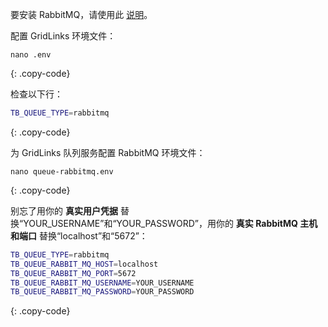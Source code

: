 要安装 RabbitMQ，请使用此 [说明](https://www.rabbitmq.com/install-debian.html)。

配置 GridLinks 环境文件：

```text
nano .env
```
{: .copy-code}

检查以下行：

```bash
TB_QUEUE_TYPE=rabbitmq
```
{: .copy-code}

为 GridLinks 队列服务配置 RabbitMQ 环境文件：

```text
nano queue-rabbitmq.env
```
{: .copy-code}

别忘了用你的 **真实用户凭据** 替换“YOUR_USERNAME”和“YOUR_PASSWORD”，用你的 **真实 RabbitMQ 主机和端口** 替换“localhost”和“5672”：

```bash
TB_QUEUE_TYPE=rabbitmq
TB_QUEUE_RABBIT_MQ_HOST=localhost
TB_QUEUE_RABBIT_MQ_PORT=5672
TB_QUEUE_RABBIT_MQ_USERNAME=YOUR_USERNAME
TB_QUEUE_RABBIT_MQ_PASSWORD=YOUR_PASSWORD
```
{: .copy-code}